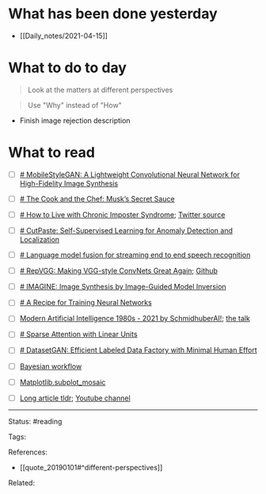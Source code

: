 # What has been done yesterday

- [[Daily_notes/2021-04-15]]

# What to do to day
>Look at the matters at different perspectives

>Use "Why" instead of "How"

- Finish image rejection description

# What to read

- [ ] [# MobileStyleGAN: A Lightweight Convolutional Neural Network for High-Fidelity Image Synthesis](https://arxiv.org/abs/2104.04767)
- [ ] [# The Cook and the Chef: Musk’s Secret Sauce](https://waitbutwhy.com/2015/11/the-cook-and-the-chef-musks-secret-sauce.html)
- [ ] [# How to Live with Chronic Imposter Syndrome](https://eugeneyan.com/writing/imposter-syndrome/); [Twitter source](https://twitter.com/eugeneyan/status/1381769166684708865?s=1001)
- [ ] [# CutPaste: Self-Supervised Learning for Anomaly Detection and Localization](https://arxiv.org/abs/2104.04015)
- [ ] [# Language model fusion for streaming end to end speech recognition](https://arxiv.org/abs/2104.04487)
- [ ] [# RepVGG: Making VGG-style ConvNets Great Again](https://arxiv.org/abs/2101.03697); [Github](https://github.com/DingXiaoH/RepVGG)
- [ ] [# IMAGINE: Image Synthesis by Image-Guided Model Inversion](https://arxiv.org/abs/2104.05895)
- [ ] [# A Recipe for Training Neural Networks](http://karpathy.github.io/2019/04/25/recipe/)
- [ ] [Modern Artificial Intelligence 1980s - 2021 by SchmidhuberAI!](https://twitter.com/radekosmulski/status/1381971368531517443?s=1001); [the talk](https://gtc21.event.nvidia.com/media/1_t3thb4sx)
- [ ] [# Sparse Attention with Linear Units](https://arxiv.org/abs/2104.07012)
- [ ] [# DatasetGAN: Efficient Labeled Data Factory with Minimal Human Effort](https://arxiv.org/abs/2104.06490)
- [ ] [Bayesian workflow](http://www.stat.columbia.edu/~gelman/research/unpublished/Bayesian_Workflow_article.pdf)
- [ ] [Matplotlib.subplot_mosaic](https://twitter.com/matplotlib/status/1382034095534931969)
- [ ] [Long article tldr](https://twitter.com/CristiVlad25/status/1382283762847907841?s=1001); [Youtube channel](https://www.youtube.com/channel/UCAfDovSkH14Cp3xpniSzCug)



---
Status: #reading

Tags: 

References:
- [[quote_20190101#^different-perspectives]]

Related: 
